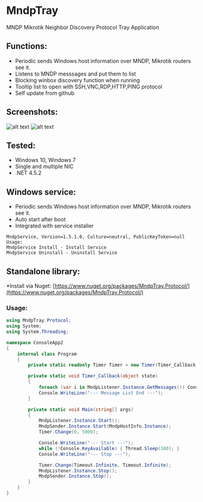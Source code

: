# MndpTray
MNDP Mikrotik Neighbor Discovery Protocol Tray Application

## Functions:
* Periodic sends Windows host information over MNDP, Mikrotik routers see it.
* Listens to MNDP messsages and put them to list
* Blocking winbox discovery function when running
* Tooltip list to open with SSH,VNC,RDP,HTTP,PING protocol
* Self update from github

## Screenshots:
![alt text](https://github.com/xmegz/MndpTray/blob/master/MndpTray/MndpTray/Images/screenshot3.png)
![alt text](https://github.com/xmegz/MndpTray/blob/master/MndpTray/MndpTray/Images/screenshot2.png)

## Tested:
* Windows 10, Windows 7
* Single and multiple NIC
* .NET 4.5.2

## Windows service:
* Periodic sends Windows host information over MNDP, Mikrotik routers see it.
* Auto start after boot
* Integrated with service installer
```
MndpService, Version=1.5.1.0, Culture=neutral, PublicKeyToken=null
Usage:
MndpService Install - Install Service
MndpService Uninstall - Uninstall Service
```

## Standalone library:
*Install via Nuget: [https://www.nuget.org/packages/MndpTray.Protocol/](https://www.nuget.org/packages/MndpTray.Protocol/)
### Usage:
```C#
using MndpTray.Protocol;
using System;
using System.Threading;

namespace ConsoleApp2
{
    internal class Program
    {
        private static readonly Timer Timer = new Timer(Timer_Callback, null, Timeout.Infinite, Timeout.Infinite);

        private static void Timer_Callback(object state)
        {
            foreach (var i in MndpListener.Instance.GetMessages()) Console.WriteLine(i.Value.ToString());
            Console.WriteLine("--- Message List End ---");
        }

        private static void Main(string[] args)
        {            
            MndpListener.Instance.Start();
            MndpSender.Instance.Start(MndpHostInfo.Instance);
            Timer.Change(0, 5000);

            Console.WriteLine("--- Start ---");
            while (!Console.KeyAvailable) { Thread.Sleep(100); }           
            Console.WriteLine("--- Stop ---");

            Timer.Change(Timeout.Infinite, Timeout.Infinite);
            MndpListener.Instance.Stop();
            MndpSender.Instance.Stop();
        }
    }
}
```
